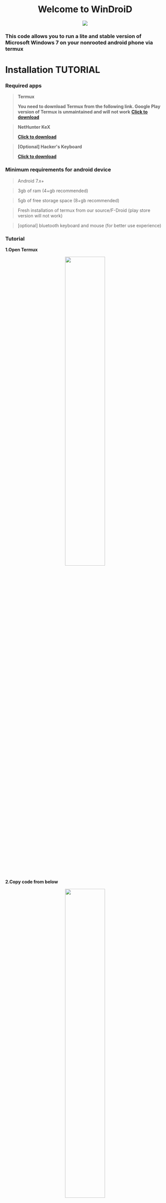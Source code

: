 <h1 align="center">Welcome to WinDroiD</h1>
<p align="center">
<img src="https://svg-banners.vercel.app/api?type=glitch&text1=WinDroiD&width=800&height=400">
</p>

### This code allows you to run a lite and stable version of Microsoft Windows 7 on your nonrooted android phone via termux

# Installation TUTORIAL

### **Required apps**

> **Termux**
> 
> **You need to download Termux from the following link. Google Play version of Termux is unmaintained and will not work**
> **[Click to download](https://f-droid.org/repo/com.termux_117.apk)**

> **NetHunter KeX**
> 
> **[Click to download](https://store.nethunter.com/repo/com.offsec.nethunter.kex_11407306.apk)**

> **[Optional] Hacker's Keyboard**
> 
> **[Click to download](https://play.google.com/store/apps/details?id=org.pocketworkstation.pckeyboard&hl=en&gl=US)**

### **Minimum requirements for android device**

> Android 7.x+

> 3gb of ram (4+gb recommended)

> 5gb of free storage space (8+gb recommended)

> Fresh installation of termux from our source/F-Droid (play store version will not work)

> [optional] bluetooth keyboard and mouse (for better use experience)

### **Tutorial**

**1.Open Termux**
<p align="center">
<img src="/img/tute/1.png" width="50%" height="50%">
</p>

**2.Copy code from below**
<p align="center">
<img src="/img/tute/2.png" width="50%" height="50%">
</p>
<p align="center">
<img src="/img/tute/3.png" width="50%" height="50%">
</p>

**3.Paste in Termux and press enter**
<p align="center">
<img src="/img/tute/4.png" width="50%" height="50%">
</p>
<p align="center">
<img src="/img/tute/5.png" width="50%" height="50%">
</p>

**4.Wait for installation to finish**

**5.To start machine type `./win7` in Termux and enter**
<p align="center">
<img src="/img/tute/6.png" width="50%" height="50%">
</p>
<p align="center">
<img src="/img/tute/7.png" width="50%" height="50%">
</p>

**6.Open NetHunter KeX**
<p align="center">
<img src="/img/tute/8.png" width="50%" height="50%">
</p>

**7.Type `127.0.0.1` in address and `5903` in port**
<p align="center">
<img src="/img/tute/9.png" width="50%" height="50%">
</p>
<p align="center">
<img src="/img/tute/10.png" width="50%" height="50%">
</p>

**8.Click connect and enjoy**
<p align="center">
<img src="/img/tute/11.png" width="50%" height="50%">
</p>

### **Execute code**

**Open termux and copy paste the following command.**

> `rm -f "setup.sh" && curl -O "https://raw.githubusercontent.com/AKPR2007/WinDroiD/main/setup.sh" && chmod +x setup.sh && ./setup.sh`

**You will need to grant storage permission to termux when a pop up comes up (if you haven't setup storage already)**

**When the setting up is completed you should see a output like this `setting up is done now run './win7' to start windows 7 !`**

**Then to start the machine type the following command**
> `./win7`

**Finally wait for 2 minutes to boot up the VM**

**Then open 'NetHunter KeX' and paste `127.0.0.1` in ip address and `5903` in port**

**Connect and enjoy !**
